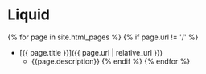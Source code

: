 <h1>Liquid</h1>

{% for page in site.html_pages %}
  {% if page.url != '/' %}
  - [{{ page.title }}]({{ page.url | relative_url }})
    - {{page.description}} 
  {% endif %}
{% endfor %}
